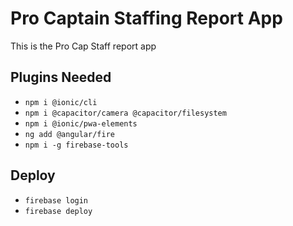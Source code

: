 # Pro Captain Staffing Report App
This is the Pro Cap Staff report app

## Plugins Needed
- `npm i @ionic/cli`
- `npm i @capacitor/camera @capacitor/filesystem`
- `npm i @ionic/pwa-elements`
- `ng add @angular/fire`
- `npm i -g firebase-tools`

## Deploy
- `firebase login`
- `firebase deploy`
